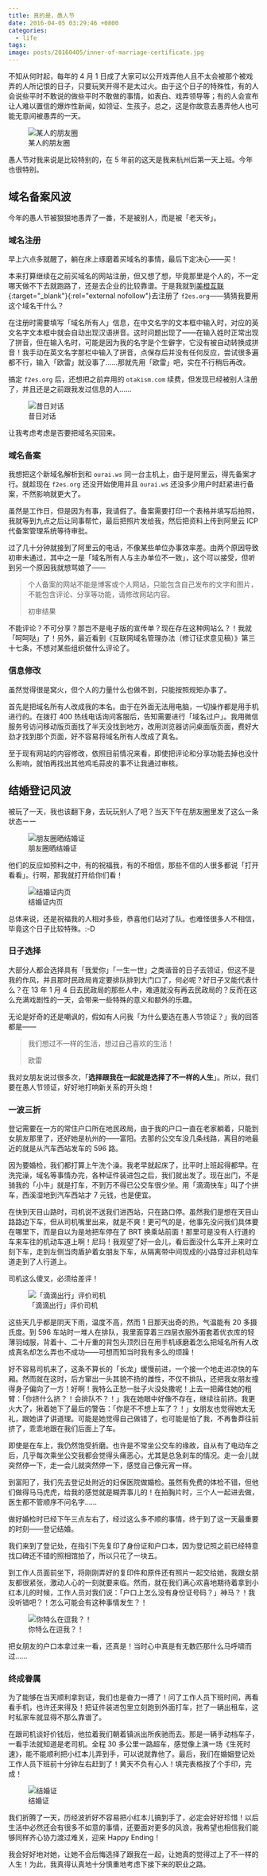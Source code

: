 ```yaml
---
title: 真的是，愚人节
date: 2016-04-05 03:29:46 +0800
categories:
  - life
tags:
image: posts/20160405/inner-of-marriage-certificate.jpg
---
```


不知从何时起，每年的 4 月 1 日成了大家可以公开戏弄他人且不太会被那个被戏弄的人所记恨的日子，只要玩笑开得不是太过火。由于这个日子的特殊性，有的人会说些平时不敢说的做些平时不敢做的事情，如表白、戏弄领导等；有的人会宣布让人难以置信的爆炸性新闻，如领证、生孩子。总之，这是你故意去愚弄他人也可能无意间被愚弄的一天。

<figure>
  <img src="{{ 'posts/20160405/moment.jpg' | asset_path }}" alt="某人的朋友圈">
  <figcaption>某人的朋友圈</figcaption>
</figure>

愚人节对我来说是比较特别的，在 5 年前的这天是我来杭州后第一天上班。今年也很特别。

## 域名备案风波

今年的愚人节被狠狠地愚弄了一番，不是被别人，而是被「老天爷」。

### 域名注册

早上六点多就醒了，躺在床上琢磨着买域名的事情，最后下定决心——买！

本来打算继续在之前买域名的网站注册，但又想了想，毕竟那里是个人的，不一定哪天做不下去就跑路了，还是去企业的比较靠谱。于是我就到[美橙互联](http://www.cndns.com){:target="_blank"}{:rel="external nofollow"}去注册了 `f2es.org`——猜猜我要用这个域名干什么？

在注册时需要填写「域名所有人」信息，在中文名字的文本框中输入时，对应的英文名字文本框中就会自动出现汉语拼音。这时问题出现了——在输入姓时正常出现了拼音，但在输入名时，可能是因为我的名字是个生僻字，它没有被自动转换成拼音！我手动在英文名字那栏中输入了拼音，点保存后并没有任何反应，尝试很多遍都不行，输入「欧雷」就没事了……那就先用「欧雷」吧，实在不行稍后再改。

搞定 `f2es.org` 后，还想把之前弃用的 `otakism.com` 续费，但发现已经被别人注册了，并且还是之前跟我发过信息的人……

<figure>
  <img src="{{ 'posts/20160405/dialog-past.jpg' | asset_path }}" alt="昔日对话">
  <figcaption>昔日对话</figcaption>
</figure>

让我考虑考虑是否要把域名买回来。

### 域名备案

我想把这个新域名解析到和 `ourai.ws` 同一台主机上，由于是阿里云，得先备案才行。就趁现在 `f2es.org` 还没开始使用并且 `ourai.ws` 还没多少用户时赶紧进行备案，不然影响就更大了。

虽然是工作日，但是因为有事，我请假了。备案需要打印一个表格并填写后拍照，我就等到九点之后让同事帮忙，最后把照片发给我，然后把资料上传到阿里云 ICP 代备案管理系统等待审批。

过了几十分钟就接到了阿里云的电话，不像某些单位办事效率差。由两个原因导致初审未通过，其中之一是「域名所有人与主办单位不一致」，这个可以接受，但听到另一个原因我就想骂娘了——

<blockquote>
  <p>个人备案的网站不能是博客或个人网站，只能包含自己发布的文字和图片，不能包含评论、分享等功能，请修改网站内容。</p>
  <footer>初审结果</footer>
</blockquote>

不能评论？不可分享？那岂不是电子版的宣传单？现在存在这种网站么？！我就「呵呵哒」了！另外，最近看到《互联网域名管理办法（修订征求意见稿）》第三十七条，不想对某些组织做什么评论了。

### 信息修改

虽然觉得很是窝火，但个人的力量什么也做不到，只能按照规矩办事了。

首先是把域名所有人改成我的本名。由于在外面无法用电脑，一切操作都是用手机进行的。在拨打 400 热线电话询问客服后，告知需要进行「域名过户」。我用微信服务号访问移动版页面找了半天没找到地方，改用浏览器访问桌面版页面，费好大劲才找到那个页面，好不容易将域名所有人改成了真名。

至于现有网站的内容修改，依照目前情况来看，即使把评论和分享功能去掉也没什么影响，就怕再找出其他鸡毛蒜皮的事不让我通过审核。

## 结婚登记风波

被玩了一天，我也该翻下身，去玩玩别人了吧？当天下午在朋友圈里发了这么一条状态ーー

<figure>
  <img src="{{ 'posts/20160405/my-moment.jpg' | asset_path }}" alt="朋友圈晒结婚证">
  <figcaption>朋友圈晒结婚证</figcaption>
</figure>

他们的反应如预料之中，有的祝福我，有的不相信，那些不信的人很多都说「打开看看」。行啊，那我就打开给你们看！

<figure>
  <img src="{{ 'posts/20160405/inner-of-marriage-certificate.jpg' | asset_path }}" alt="结婚证内页">
  <figcaption>结婚证内页</figcaption>
</figure>

总体来说，还是祝福我的人相对多些，恭喜他们站对了队。也难怪很多人不相信，毕竟这个日子比较特殊。:-D

### 日子选择

大部分人都会选择具有「我爱你」「一生一世」之类谐音的日子去领证，但这不是我的作风，并且那时民政局肯定要排队排到大门口了，何必呢？好日子又能代表什么？在 13 年 1 月 4 日去民政局的那些人中，难道就没有再去民政局的？反而在这么充满戏剧性的一天，会带来一些特殊的意义和额外的乐趣。

无论是好奇的还是嘲讽的，假如有人问我「为什么要选在愚人节领证？」我的回答都是——

<blockquote>
  <p>我们想过不一样的生活，想过自己喜欢的生活！</p>
  <footer>欧雷</footer>
</blockquote>

我对女朋友说过很多次，「**选择跟我在一起就是选择了不一样的人生**」。所以，我们要在愚人节领证，好好地打响新关系的开头炮！

### 一波三折

登记需要在一方的常住户口所在地民政局，由于我的户口一直在老家躺着，只能到女朋友那里了，还好她是杭州的——富阳。去那的公交车没几条线路，离目的地最近的就是从汽车西站发车的 596 路。

因为要婚检，我们都打算上午洗个澡。我老早就起床了，比平时上班起得都早。在洗完澡，域名等事情办完，各种证件装进包之后，我们就出发了。现在出门，不是骑我的「小牛」就是打车，不到万不得已公交车很少坐。用「滴滴快车」叫了个拼车，西溪湿地到汽车西站才 7 元钱，也是便宜。

在快到天目山路时，司机说不送我们进西站，只在路口停。虽然我们是想在天目山路路边下车，但从司机嘴里出来，就是不爽！更可气的是，他事先没问我们具体要在哪里下，而是自以为是地把车停在了 BRT 换乘站前面！那里可是没有人行道的车来车往的机动车道上啊！尼玛！我观望了好一会儿，看后面没什么车开上来时立刻下车，走到左侧当肉盾护着女朋友下车，从隔离带中间现成的小路穿过非机动车道走到了人行道上。

司机这么傻叉，必须给差评！

<figure>
  <img src="{{ 'posts/20160405/evaluation-of-driver.jpg' | asset_path }}" alt="「滴滴出行」评价司机">
  <figcaption>「滴滴出行」评价司机</figcaption>
</figure>

这些天几乎都是阴天下雨，温度不高，然而 1 日那天出奇的热，气温能有 20 多摄氏度。到 596 车站时一堆人在排队，我里面穿着三四层衣服外面套着优衣库的轻薄羽绒服，背着十、二十斤重的背包头顶烈日在用手机琢磨着怎么把域名所有人改成真名却怎么弄也不成功——可想而知当时我有多么的烦躁！

好不容易司机来了，这条不算长的「长龙」缓慢前进，一个接一个地走进凉快的车厢。然而就在这时，后方窜出一头其貌不扬的雌性，不仅不排队，还把我女朋友撞得身子偏向了一方！好啊！我特么正愁一肚子火没处撒呢！上去一把薅住她的粗臂：「你挤什么挤？！会排队不？！」我在她眼中好像不存在，继续往前挤。我更火大了，揪着她下了最后的警告：「你是不不想上车了？！」女朋友也觉得她太无礼，跟她讲了讲道理。可能是她觉得自己做错了，也可能是怕了我，不再鲁莽往前挤了，乖乖地跟在我们后面上了车。

即使是在车上，我仍然饱受折磨。也许是不常坐公交车的缘故，自从有了电动车之后，几乎每次乘坐公交我都会觉得头痛恶心，尤其是总急刹车的情况。走一会儿就突然停一下，走一会儿就突然停一下，感觉自己像元宵一样。

到富阳了，我们先去登记处附近的妇保医院做婚检。虽然有免费的体检不错，但他们做得马马虎虎，给我的感觉就是糊弄事儿的！在拍胸片时，三个人一起进去做，医生都不管顺序不问名字……

做好婚检时已经下午三点左右了，经过这么多不顺的事情，终于到了这一天最重要的时刻——登记结婚。

我们来到了登记处，在指引下先复印了身份证和户口本，因为登记照之前已经特意找口碑还不错的照相馆拍了，所以只花了一块五。

到工作人员面前坐下，将刚刚弄好的复印件和原件还有照片一起交给她，我跟女朋友都很紧张，激动人心的一刻就要来临。然而，就在我们满心欢喜地期待着拿到小红本儿的时候，工作人员对我们说：「户口上怎么没有身份证号码？」神马？！我没听错吧？！怎么可能会有这种事情发生？！

<figure>
  <img src="{{ 'posts/20160405/are-you-kidding-me.jpg' | asset_path }}" alt="你特么在逗我？！">
  <figcaption>你特么在逗我？！</figcaption>
</figure>

把女朋友的户口本拿过来一看，还真是！当时心中真是有无数匹那什么马呼啸而过……

### 终成眷属

为了能够在当天顺利拿到证，我们也是奋力一搏了！问了工作人员下班时间，再看看手机，也许还来得及！把证件装进包里立刻跑到外面打车，拦了一辆出租车，这时私家车就显得不那么靠谱了。

在跟司机谈好价钱后，他拉着我们朝着镇派出所疾驰而去。那是一辆手动档车子，一看手法就知道是老司机。全程 30 多公里一路超车，感觉像上演一场《生死时速》，能不能顺利把小红本儿弄到手，可以说就靠他了。最后，我们在婚姻登记处工作人员下班前十分钟左右赶到了！黄天不负有心人！填完表格按了个手印，完成！

<figure>
  <img src="{{ 'posts/20160405/marriage-certificate.jpg' | asset_path }}" alt="结婚证">
  <figcaption>结婚证</figcaption>
</figure>

我们折腾了一天，历经波折好不容易把小红本儿搞到手了，必定会好好珍惜！以后生活中必然还会有很多不如意的事情，还要面对更多的风浪，我希望也相信我们能够同样齐心协力渡过难关，迎来 Happy Ending！

我会好好地对她，让她不会后悔选择了跟我在一起，让她真的觉得过上了不一样的人生！为此，我真得认真地十分慎重地考虑下接下来的职业之路。
